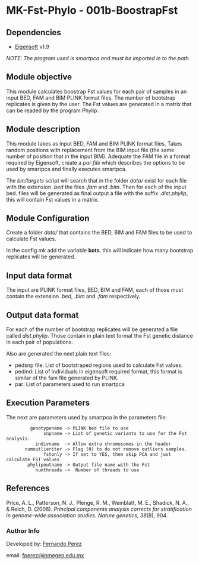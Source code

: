 # MK-Fst-Phylo - 001b-BoostrapFst

## Dependencies

- [Eigensoft](https://github.com/DReichLab/EIG) v1.9

*NOTE: The program used is smartpca and must be imported in to the path.*

## Module objective
This module calculates boostrap Fst values for each pair of samples in an input BED, FAM and BIM PLINK format files. The number of bootstrap replicates is given by the user. The Fst values are generated in a matrix that can be readed by the program Phylip.

## Module description

This module takes as input BED, FAM and BIM PLINK format files. Takes random positions with replacement from the BIM input file (the same number of position that in the input BIM). Adequate the FAM file in a format required by Eigensoft, create a *par file* which describes the options to be used by smartpca and finally executes smartpca.

The *bin/targets* script will search that in the folder *data/* exist for each file with the extension *.bed* the files *.fam* and *.bim*. Then for each of the input bed. files will be generated as final output a file with the suffix *.dist.phylip*, this will contain Fst values in a matrix.

## Module Configuration

Create a folder *data/* that contains the BED, BIM and FAM files to be used to calculate Fst values.

In the config.mk add the variable **bots**, this will indicate how many bootstrap replicates will be generated. 

## Input data format

The input are PLINK format files, BED, BIM and FAM, each of those must contain the extension *.bed*, *.bim* and *.fam* respectively. 

## Output data format

For each of the number of bootstrap replicates  will be generated a file called *dist.phylip*. Those contain in plain text format the Fst genetic distance in each pair of populations.

Also are generated the next plain text files:

- pedsnp file: List of bootstraped regions used to calculate Fst values.
- pedind: List of individuals in eigensoft required format, this format is similar of the fam file generated by PLINK.
- par: List of parameters used to run smartpca

## Execution Parameters

The next are parameters used by smartpca in the parameters file:


             genotypename -> PLINK bed file to use
                  snpname -> List of genetic variants to use for the Fst analysis.
	           indivname  -> Allow extra chromosomes in the header
           numoutlieriter -> Flag (0) to do not remove outliers samples.
                  fstonly -> If set to YES, then skip PCA and just calculate FST values
            phylipoutname -> Output file name with the Fst
               numthreads ->  Number of threads to use

## References

Price, A. L., Patterson, N. J., Plenge, R. M., Weinblatt, M. E., Shadick, N. A., & Reich, D. (2006). *Principal components analysis corrects for stratification in genome-wide association studies.* _Nature genetics_, _38_(8), 904.


### Author Info
Developed by: [Fernando Perez](https://www.linkedin.com/in/fernandorpv/)

email: [fperez@inmegen.edu.mx](mailto:fperez@inmegen.edu.mx)

